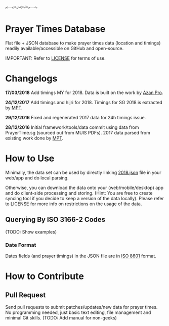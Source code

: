 ﷽

# Prayer Times Database
Flat file + JSON database to make prayer times data (location and timings) readily available/accessible on GitHub and open-source.

IMPORTANT: Refer to [LICENSE](https://raw.githubusercontent.com/ruqqq/prayertimes-database/master/LICENSE) for terms of use.

# Changelogs
**17/03/2018**
Add timings MY for 2018. Data is built on the work by [Azan Pro](http://api.azanpro.com/).

**24/12/2017**
Add timings and hijri for 2018. Timings for SG 2018 is extracted by [MPT](https://github.com/MalaysiaPrayerTimes/provider-muis).

**29/12/2016**
Fixed and regenerated 2017 data for 24h timings issue.

**28/12/2016**
Initial framework/tools/data commit using data from PrayerTime.sg (sourced out from MUIS PDFs). 2017 data parsed from existing work done by [MPT](https://github.com/MalaysiaPrayerTimes/provider-muis).

# How to Use
Minimally, the data set can be used by directly linking [2018.json](https://ruqqq.github.io/prayertimes-database/data/SG/1/2018.json) file in your web/app and do local parsing.

Otherwise, you can download the data onto your (web/mobile/desktop) app and do client-side processing and storing. (Hint: You are free to create syncing tool if you decide to keep a version of the data locally). Please refer to LICENSE for more info on restrictions on the usage of the data.

## Querying By ISO 3166-2 Codes
(TODO: Show examples)

### Date Format
Dates fields (and prayer timings) in the JSON file are in [ISO 8601](https://en.wikipedia.org/wiki/ISO_8601) format.

# How to Contribute

## Pull Request
Send pull requests to submit patches/updates/new data for prayer times. No programming needed, just basic text editing, file management and minimal Git skills. (TODO: Add manual for non-geeks)